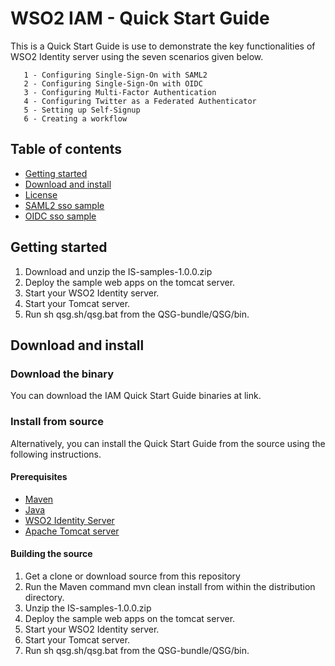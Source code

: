 # WSO2 IAM - Quick Start Guide #

This is a Quick Start Guide is use to demonstrate the key functionalities of WSO2
Identity server using the seven scenarios given below.

       1 - Configuring Single-Sign-On with SAML2
       2 - Configuring Single-Sign-On with OIDC
       3 - Configuring Multi-Factor Authentication
       4 - Configuring Twitter as a Federated Authenticator
       5 - Setting up Self-Signup
       6 - Creating a workflow
       
## Table of contents

- [Getting started](#getting-started)
- [Download and install](#download-and-install)
- [License](#license)
- [SAML2 sso sample](https://github.com/wso2/samples-is/tree/master/saml2-sso-sample)
- [OIDC sso sample](https://github.com/wso2/samples-is/tree/master/oidc-sso-sample)

## Getting started

1. Download and unzip the IS-samples-1.0.0.zip
2. Deploy the sample web apps on the tomcat server.
3. Start your WSO2 Identity server.
4. Start your Tomcat server.
5. Run sh qsg.sh/qsg.bat from the QSG-bundle/QSG/bin.

## Download and install

### Download the binary

You can download the IAM Quick Start Guide binaries at link.

### Install from source

Alternatively, you can install the Quick Start Guide from the source using the following instructions.

#### Prerequisites

* [Maven](https://maven.apache.org/download.cgi)
* [Java](http://www.oracle.com/technetwork/java/javase/downloads)
* [WSO2 Identity Server](https://wso2.com/identity-and-access-management)
* [Apache Tomcat server](https://tomcat.apache.org/download-80.cgi)

#### Building the source

1. Get a clone or download source from this repository
2. Run the Maven command mvn clean install from within the distribution directory.
3. Unzip the IS-samples-1.0.0.zip
4. Deploy the sample web apps on the tomcat server.
5. Start your WSO2 Identity server.
6. Start your Tomcat server.
7. Run sh qsg.sh/qsg.bat from the QSG-bundle/QSG/bin.
